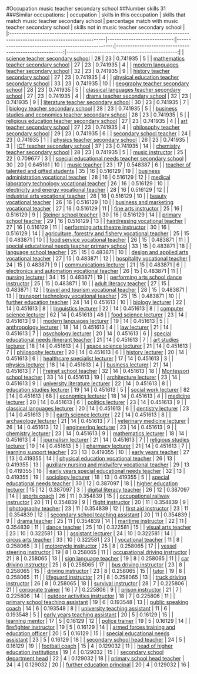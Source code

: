 #Occupation music teacher secondary school
##Number skills 31
###Similar occupations:
| occupation                                                                                                            |   skills in this occupation |   skills that match music teacher secondary school |   percentage match with music teacher secondary school |   skills not in music teacher secondary school |
|:----------------------------------------------------------------------------------------------------------------------|----------------------------:|---------------------------------------------------:|-------------------------------------------------------:|-----------------------------------------------:|
| [science teacher secondary school](science_teacher_secondary_school.md)                                               |                          28 |                                                 23 |                                               0.741935 |                                              5 |
| [mathematics teacher secondary school](mathematics_teacher_secondary_school.md)                                       |                          27 |                                                 23 |                                               0.741935 |                                              4 |
| [modern languages teacher secondary school](modern_languages_teacher_secondary_school.md)                             |                          32 |                                                 23 |                                               0.741935 |                                              9 |
| [history teacher secondary school](history_teacher_secondary_school.md)                                               |                          27 |                                                 23 |                                               0.741935 |                                              4 |
| [physical education teacher secondary school](physical_education_teacher_secondary_school.md)                         |                          33 |                                                 23 |                                               0.741935 |                                             10 |
| [geography teacher secondary school](geography_teacher_secondary_school.md)                                           |                          28 |                                                 23 |                                               0.741935 |                                              5 |
| [classical languages teacher secondary school](classical_languages_teacher_secondary_school.md)                       |                          27 |                                                 23 |                                               0.741935 |                                              4 |
| [drama teacher secondary school](drama_teacher_secondary_school.md)                                                   |                          32 |                                                 23 |                                               0.741935 |                                              9 |
| [literature teacher secondary school](literature_teacher_secondary_school.md)                                         |                          30 |                                                 23 |                                               0.741935 |                                              7 |
| [biology teacher secondary school](biology_teacher_secondary_school.md)                                               |                          28 |                                                 23 |                                               0.741935 |                                              5 |
| [business studies and economics teacher secondary school](business_studies_and_economics_teacher_secondary_school.md) |                          28 |                                                 23 |                                               0.741935 |                                              5 |
| [religious education teacher secondary school](religious_education_teacher_secondary_school.md)                       |                          27 |                                                 23 |                                               0.741935 |                                              4 |
| [art teacher secondary school](art_teacher_secondary_school.md)                                                       |                          27 |                                                 23 |                                               0.741935 |                                              4 |
| [philosophy teacher secondary school](philosophy_teacher_secondary_school.md)                                         |                          29 |                                                 23 |                                               0.741935 |                                              6 |
| [secondary school teacher](secondary_school_teacher.md)                                                               |                          24 |                                                 23 |                                               0.741935 |                                              1 |
| [physics teacher secondary school](physics_teacher_secondary_school.md)                                               |                          26 |                                                 23 |                                               0.741935 |                                              3 |
| [ICT teacher secondary school](ICT_teacher_secondary_school.md)                                                       |                          37 |                                                 23 |                                               0.741935 |                                             14 |
| [chemistry teacher secondary school](chemistry_teacher_secondary_school.md)                                           |                          28 |                                                 23 |                                               0.741935 |                                              5 |
| [music instructor](music_instructor.md)                                                                               |                          25 |                                                 22 |                                               0.709677 |                                              3 |
| [special educational needs teacher secondary school](special_educational_needs_teacher_secondary_school.md)           |                          30 |                                                 20 |                                               0.645161 |                                             10 |
| [music teacher](music_teacher.md)                                                                                     |                          23 |                                                 17 |                                               0.548387 |                                              6 |
| [teacher of talented and gifted students](teacher_of_talented_and_gifted_students.md)                                 |                          35 |                                                 16 |                                               0.516129 |                                             19 |
| [business administration vocational teacher](business_administration_vocational_teacher.md)                           |                          28 |                                                 16 |                                               0.516129 |                                             12 |
| [medical laboratory technology vocational teacher](medical_laboratory_technology_vocational_teacher.md)               |                          26 |                                                 16 |                                               0.516129 |                                             10 |
| [electricity and energy vocational teacher](electricity_and_energy_vocational_teacher.md)                             |                          28 |                                                 16 |                                               0.516129 |                                             12 |
| [industrial arts vocational teacher](industrial_arts_vocational_teacher.md)                                           |                          26 |                                                 16 |                                               0.516129 |                                             10 |
| [beauty vocational teacher](beauty_vocational_teacher.md)                                                             |                          26 |                                                 16 |                                               0.516129 |                                             10 |
| [business and marketing vocational teacher](business_and_marketing_vocational_teacher.md)                             |                          27 |                                                 16 |                                               0.516129 |                                             11 |
| [fine arts instructor](fine_arts_instructor.md)                                                                       |                          25 |                                                 16 |                                               0.516129 |                                              9 |
| [Steiner school teacher](Steiner_school_teacher.md)                                                                   |                          30 |                                                 16 |                                               0.516129 |                                             14 |
| [primary school teacher](primary_school_teacher.md)                                                                   |                          29 |                                                 16 |                                               0.516129 |                                             13 |
| [hairdressing vocational teacher](hairdressing_vocational_teacher.md)                                                 |                          27 |                                                 16 |                                               0.516129 |                                             11 |
| [performing arts theatre instructor](performing_arts_theatre_instructor.md)                                           |                          30 |                                                 16 |                                               0.516129 |                                             14 |
| [agriculture, forestry and fishery vocational teacher](agriculture,_forestry_and_fishery_vocational_teacher.md)       |                          25 |                                                 15 |                                               0.483871 |                                             10 |
| [food service vocational teacher](food_service_vocational_teacher.md)                                                 |                          26 |                                                 15 |                                               0.483871 |                                             11 |
| [special educational needs teacher primary school](special_educational_needs_teacher_primary_school.md)               |                          33 |                                                 15 |                                               0.483871 |                                             18 |
| [language school teacher](language_school_teacher.md)                                                                 |                          25 |                                                 15 |                                               0.483871 |                                             10 |
| [design and applied arts vocational teacher](design_and_applied_arts_vocational_teacher.md)                           |                          27 |                                                 15 |                                               0.483871 |                                             12 |
| [hospitality vocational teacher](hospitality_vocational_teacher.md)                                                   |                          24 |                                                 15 |                                               0.483871 |                                              9 |
| [communications lecturer](communications_lecturer.md)                                                                 |                          21 |                                                 15 |                                               0.483871 |                                              6 |
| [electronics and automation vocational teacher](electronics_and_automation_vocational_teacher.md)                     |                          26 |                                                 15 |                                               0.483871 |                                             11 |
| [nursing lecturer](nursing_lecturer.md)                                                                               |                          34 |                                                 15 |                                               0.483871 |                                             19 |
| [performing arts school dance instructor](performing_arts_school_dance_instructor.md)                                 |                          25 |                                                 15 |                                               0.483871 |                                             10 |
| [adult literacy teacher](adult_literacy_teacher.md)                                                                   |                          27 |                                                 15 |                                               0.483871 |                                             12 |
| [travel and tourism vocational teacher](travel_and_tourism_vocational_teacher.md)                                     |                          28 |                                                 15 |                                               0.483871 |                                             13 |
| [transport technology vocational teacher](transport_technology_vocational_teacher.md)                                 |                          25 |                                                 15 |                                               0.483871 |                                             10 |
| [further education teacher](further_education_teacher.md)                                                             |                          24 |                                                 14 |                                               0.451613 |                                             10 |
| [biology lecturer](biology_lecturer.md)                                                                               |                          22 |                                                 14 |                                               0.451613 |                                              8 |
| [linguistics lecturer](linguistics_lecturer.md)                                                                       |                          22 |                                                 14 |                                               0.451613 |                                              8 |
| [computer science lecturer](computer_science_lecturer.md)                                                             |                          62 |                                                 14 |                                               0.451613 |                                             48 |
| [food science lecturer](food_science_lecturer.md)                                                                     |                          23 |                                                 14 |                                               0.451613 |                                              9 |
| [modern languages lecturer](modern_languages_lecturer.md)                                                             |                          19 |                                                 14 |                                               0.451613 |                                              5 |
| [anthropology lecturer](anthropology_lecturer.md)                                                                     |                          18 |                                                 14 |                                               0.451613 |                                              4 |
| [law lecturer](law_lecturer.md)                                                                                       |                          21 |                                                 14 |                                               0.451613 |                                              7 |
| [psychology lecturer](psychology_lecturer.md)                                                                         |                          20 |                                                 14 |                                               0.451613 |                                              6 |
| [special educational needs itinerant teacher](special_educational_needs_itinerant_teacher.md)                         |                          21 |                                                 14 |                                               0.451613 |                                              7 |
| [art studies lecturer](art_studies_lecturer.md)                                                                       |                          18 |                                                 14 |                                               0.451613 |                                              4 |
| [space science lecturer](space_science_lecturer.md)                                                                   |                          21 |                                                 14 |                                               0.451613 |                                              7 |
| [philosophy lecturer](philosophy_lecturer.md)                                                                         |                          20 |                                                 14 |                                               0.451613 |                                              6 |
| [history lecturer](history_lecturer.md)                                                                               |                          20 |                                                 14 |                                               0.451613 |                                              6 |
| [healthcare specialist lecturer](healthcare_specialist_lecturer.md)                                                   |                          17 |                                                 14 |                                               0.451613 |                                              3 |
| [physics lecturer](physics_lecturer.md)                                                                               |                          18 |                                                 14 |                                               0.451613 |                                              4 |
| [business lecturer](business_lecturer.md)                                                                             |                          21 |                                                 14 |                                               0.451613 |                                              7 |
| [Freinet school teacher](Freinet_school_teacher.md)                                                                   |                          32 |                                                 14 |                                               0.451613 |                                             18 |
| [Montessori school teacher](Montessori_school_teacher.md)                                                             |                          33 |                                                 14 |                                               0.451613 |                                             19 |
| [architecture lecturer](architecture_lecturer.md)                                                                     |                          23 |                                                 14 |                                               0.451613 |                                              9 |
| [university literature lecturer](university_literature_lecturer.md)                                                   |                          22 |                                                 14 |                                               0.451613 |                                              8 |
| [education studies lecturer](education_studies_lecturer.md)                                                           |                          19 |                                                 14 |                                               0.451613 |                                              5 |
| [social work lecturer](social_work_lecturer.md)                                                                       |                          82 |                                                 14 |                                               0.451613 |                                             68 |
| [economics lecturer](economics_lecturer.md)                                                                           |                          18 |                                                 14 |                                               0.451613 |                                              4 |
| [medicine lecturer](medicine_lecturer.md)                                                                             |                          20 |                                                 14 |                                               0.451613 |                                              6 |
| [politics lecturer](politics_lecturer.md)                                                                             |                          23 |                                                 14 |                                               0.451613 |                                              9 |
| [classical languages lecturer](classical_languages_lecturer.md)                                                       |                          20 |                                                 14 |                                               0.451613 |                                              6 |
| [dentistry lecturer](dentistry_lecturer.md)                                                                           |                          23 |                                                 14 |                                               0.451613 |                                              9 |
| [earth science lecturer](earth_science_lecturer.md)                                                                   |                          22 |                                                 14 |                                               0.451613 |                                              8 |
| [archaeology lecturer](archaeology_lecturer.md)                                                                       |                          21 |                                                 14 |                                               0.451613 |                                              7 |
| [veterinary medicine lecturer](veterinary_medicine_lecturer.md)                                                       |                          26 |                                                 14 |                                               0.451613 |                                             12 |
| [engineering lecturer](engineering_lecturer.md)                                                                       |                          23 |                                                 14 |                                               0.451613 |                                              9 |
| [chemistry lecturer](chemistry_lecturer.md)                                                                           |                          23 |                                                 14 |                                               0.451613 |                                              9 |
| [mathematics lecturer](mathematics_lecturer.md)                                                                       |                          18 |                                                 14 |                                               0.451613 |                                              4 |
| [journalism lecturer](journalism_lecturer.md)                                                                         |                          21 |                                                 14 |                                               0.451613 |                                              7 |
| [religious studies lecturer](religious_studies_lecturer.md)                                                           |                          19 |                                                 14 |                                               0.451613 |                                              5 |
| [pharmacy lecturer](pharmacy_lecturer.md)                                                                             |                          21 |                                                 14 |                                               0.451613 |                                              7 |
| [learning support teacher](learning_support_teacher.md)                                                               |                          23 |                                                 13 |                                               0.419355 |                                             10 |
| [early years teacher](early_years_teacher.md)                                                                         |                          27 |                                                 13 |                                               0.419355 |                                             14 |
| [physical education vocational teacher](physical_education_vocational_teacher.md)                                     |                          26 |                                                 13 |                                               0.419355 |                                             13 |
| [auxiliary nursing and midwifery vocational teacher](auxiliary_nursing_and_midwifery_vocational_teacher.md)           |                          29 |                                                 13 |                                               0.419355 |                                             16 |
| [early years special educational needs teacher](early_years_special_educational_needs_teacher.md)                     |                          32 |                                                 13 |                                               0.419355 |                                             19 |
| [sociology lecturer](sociology_lecturer.md)                                                                           |                          18 |                                                 13 |                                               0.419355 |                                              5 |
| [special educational needs teacher](special_educational_needs_teacher.md)                                             |                          30 |                                                 12 |                                               0.387097 |                                             18 |
| [higher education lecturer](higher_education_lecturer.md)                                                             |                          15 |                                                 12 |                                               0.387097 |                                              3 |
| [digital literacy teacher](digital_literacy_teacher.md)                                                               |                          26 |                                                 12 |                                               0.387097 |                                             14 |
| [sports coach](sports_coach.md)                                                                                       |                          26 |                                                 11 |                                               0.354839 |                                             15 |
| [occupational railway instructor](occupational_railway_instructor.md)                                                 |                          20 |                                                 11 |                                               0.354839 |                                              9 |
| [flight instructor](flight_instructor.md)                                                                             |                          20 |                                                 11 |                                               0.354839 |                                              9 |
| [photography teacher](photography_teacher.md)                                                                         |                          23 |                                                 11 |                                               0.354839 |                                             12 |
| [first aid instructor](first_aid_instructor.md)                                                                       |                          23 |                                                 11 |                                               0.354839 |                                             12 |
| [secondary school teaching assistant](secondary_school_teaching_assistant.md)                                         |                          20 |                                                 11 |                                               0.354839 |                                              9 |
| [drama teacher](drama_teacher.md)                                                                                     |                          25 |                                                 11 |                                               0.354839 |                                             14 |
| [maritime instructor](maritime_instructor.md)                                                                         |                          22 |                                                 11 |                                               0.354839 |                                             11 |
| [dance teacher](dance_teacher.md)                                                                                     |                          25 |                                                 10 |                                               0.322581 |                                             15 |
| [visual arts teacher](visual_arts_teacher.md)                                                                         |                          23 |                                                 10 |                                               0.322581 |                                             13 |
| [assistant lecturer](assistant_lecturer.md)                                                                           |                          24 |                                                 10 |                                               0.322581 |                                             14 |
| [circus arts teacher](circus_arts_teacher.md)                                                                         |                          33 |                                                 10 |                                               0.322581 |                                             23 |
| [vocational teacher](vocational_teacher.md)                                                                           |                          11 |                                                  8 |                                               0.258065 |                                              3 |
| [motorcycle instructor](motorcycle_instructor.md)                                                                     |                          25 |                                                  8 |                                               0.258065 |                                             17 |
| [vessel steering instructor](vessel_steering_instructor.md)                                                           |                          19 |                                                  8 |                                               0.258065 |                                             11 |
| [occupational driving instructor](occupational_driving_instructor.md)                                                 |                          21 |                                                  8 |                                               0.258065 |                                             13 |
| [sign language teacher](sign_language_teacher.md)                                                                     |                          19 |                                                  8 |                                               0.258065 |                                             11 |
| [car driving instructor](car_driving_instructor.md)                                                                   |                          25 |                                                  8 |                                               0.258065 |                                             17 |
| [bus driving instructor](bus_driving_instructor.md)                                                                   |                          23 |                                                  8 |                                               0.258065 |                                             15 |
| [driving instructor](driving_instructor.md)                                                                           |                          23 |                                                  8 |                                               0.258065 |                                             15 |
| [tutor](tutor.md)                                                                                                     |                          19 |                                                  8 |                                               0.258065 |                                             11 |
| [lifeguard instructor](lifeguard_instructor.md)                                                                       |                          21 |                                                  8 |                                               0.258065 |                                             13 |
| [truck driving instructor](truck_driving_instructor.md)                                                               |                          26 |                                                  8 |                                               0.258065 |                                             18 |
| [survival instructor](survival_instructor.md)                                                                         |                          28 |                                                  7 |                                               0.225806 |                                             21 |
| [corporate trainer](corporate_trainer.md)                                                                             |                          16 |                                                  7 |                                               0.225806 |                                              9 |
| [prison instructor](prison_instructor.md)                                                                             |                          21 |                                                  7 |                                               0.225806 |                                             14 |
| [outdoor activities instructor](outdoor_activities_instructor.md)                                                     |                          18 |                                                  7 |                                               0.225806 |                                             11 |
| [primary school teaching assistant](primary_school_teaching_assistant.md)                                             |                          19 |                                                  6 |                                               0.193548 |                                             13 |
| [public speaking coach](public_speaking_coach.md)                                                                     |                          14 |                                                  6 |                                               0.193548 |                                              8 |
| [university teaching assistant](university_teaching_assistant.md)                                                     |                          11 |                                                  6 |                                               0.193548 |                                              5 |
| [early years teaching assistant](early_years_teaching_assistant.md)                                                   |                          20 |                                                  5 |                                               0.16129  |                                             15 |
| [learning mentor](learning_mentor.md)                                                                                 |                          17 |                                                  5 |                                               0.16129  |                                             12 |
| [police trainer](police_trainer.md)                                                                                   |                          19 |                                                  5 |                                               0.16129  |                                             14 |
| [firefighter instructor](firefighter_instructor.md)                                                                   |                          19 |                                                  5 |                                               0.16129  |                                             14 |
| [armed forces training and education officer](armed_forces_training_and_education_officer.md)                         |                          20 |                                                  5 |                                               0.16129  |                                             15 |
| [special educational needs assistant](special_educational_needs_assistant.md)                                         |                          23 |                                                  5 |                                               0.16129  |                                             18 |
| [secondary school head teacher](secondary_school_head_teacher.md)                                                     |                          24 |                                                  5 |                                               0.16129  |                                             19 |
| [football coach](football_coach.md)                                                                                   |                          15 |                                                  4 |                                               0.129032 |                                             11 |
| [head of higher education institutions](head_of_higher_education_institutions.md)                                     |                          19 |                                                  4 |                                               0.129032 |                                             15 |
| [secondary school department head](secondary_school_department_head.md)                                               |                          22 |                                                  4 |                                               0.129032 |                                             18 |
| [primary school head teacher](primary_school_head_teacher.md)                                                         |                          24 |                                                  4 |                                               0.129032 |                                             20 |
| [further education principal](further_education_principal.md)                                                         |                          20 |                                                  4 |                                               0.129032 |                                             16 |
